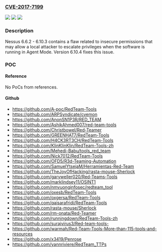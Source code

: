 ### [CVE-2017-7199](https://cve.mitre.org/cgi-bin/cvename.cgi?name=CVE-2017-7199)
![](https://img.shields.io/static/v1?label=Product&message=n%2Fa&color=blue)
![](https://img.shields.io/static/v1?label=Version&message=n%2Fa&color=blue)
![](https://img.shields.io/static/v1?label=Vulnerability&message=n%2Fa&color=brighgreen)

### Description

Nessus 6.6.2 - 6.10.3 contains a flaw related to insecure permissions that may allow a local attacker to escalate privileges when the software is running in Agent Mode. Version 6.10.4 fixes this issue.

### POC

#### Reference
No PoCs from references.

#### Github
- https://github.com/A-poc/RedTeam-Tools
- https://github.com/ARPSyndicate/cvemon
- https://github.com/AnonSN1P3R/RED_TEAM
- https://github.com/AshikAhmed007/red-team-tools
- https://github.com/Christbowel/Red-Teamer
- https://github.com/GREENHAT7/RedTeam-Tools
- https://github.com/H4CK3RT3CH/RedTeam-Tools
- https://github.com/KlinKlinKlin/RedTeam-Tools-zh
- https://github.com/Mehedi-Babu/tools_red_team
- https://github.com/Nick7012/RedTeam-Tools
- https://github.com/OFD5/R3d-Teaming-Automation
- https://github.com/SamuelYtsejaM/Herramientas-Red-Team
- https://github.com/TheJoyOfHacking/rasta-mouse-Sherlock
- https://github.com/garyweller020/Red-Teams-Tools
- https://github.com/marklindsey11/OSINT1
- https://github.com/nmvuonginfosec/redteam_tool
- https://github.com/oxesb/RedTeam-Tools
- https://github.com/oxgersa/RedTeam-Tools
- https://github.com/qaisarafridi/RedTeam-Tools
- https://github.com/rasta-mouse/Sherlock
- https://github.com/rm-onata/Red-Teamer
- https://github.com/runningdown/RedTeam-Tools-zh
- https://github.com/surajvirus3/Red-team-tools-
- https://github.com/warmah/Red-Team-Tools-More-than-115-tools-and-resources
- https://github.com/x3419/Penrose
- https://github.com/yannriviere/RedTeam_TTPs

